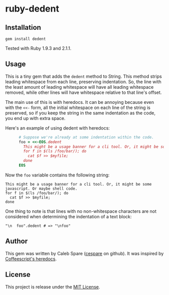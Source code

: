 ruby-dedent
===========

Installation
------------

    gem install dedent

Tested with Ruby 1.9.3 and 2.1.1.

Usage
-----

This is a tiny gem that adds the `dedent` method to String. This method strips leading whitespace from each
line, preserving indentation. So, the line with the least amount of leading whitespace will have all leading
whitespace removed, while other lines will have whitespace relative to that line's offset.

The main use of this is with heredocs. It can be annoying because even with the `<<-` form, all the initial
whitespace on each line of the string is preserved, so if you keep the string in the same indentation as the
code, you end up with extra space.

Here's an example of using dedent with heredocs:

``` ruby
      # Suppose we're already at some indentation within the code.
      foo = <<-EOS.dedent
        This might be a usage banner for a cli tool. Or, it might be some javascript. Or maybe shell code.
        for f in $(ls /foo/bar/); do
          cat $f >> $myfile;
        done
      EOS
```

Now the `foo` variable contains the following string:

```
This might be a usage banner for a cli tool. Or, it might be some javascript. Or maybe shell code.
for f in $(ls /foo/bar/); do
  cat $f >> $myfile;
done
```

One thing to note is that lines with no non-whitespace characters are not considered when determining the
indentation of a text block:

```
"\n  foo".dedent # => "\nfoo"
```

Author
------

This gem was written by Caleb Spare ([cespare](https://github.com/cespare) on github). It was inspired by
[Coffeescript's heredocs](http://jashkenas.github.com/coffee-script/#strings).

License
-------

This project is release under the [MIT License](http://www.opensource.org/licenses/mit-license.php).
